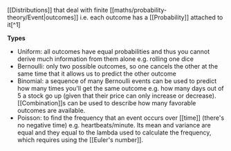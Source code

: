 [[Distributions]] that deal with finite [[maths/probability-theory/Event|outcomes]] i.e. each outcome has a [[Probability]] attached to it[^1]

**Types**

- Uniform: all outcomes have equal probabilities and thus you cannot derive much information from them alone e.g. rolling one dice
- Bernoulli: only two possible outcomes, so one cancels the other at the same time that it allows us to predict the other outcome
- Binomial: a sequence of many Bernoulli events can be used to predict how many times you'll get the same outcome e.g. how many days out of 5 a stock go up (given that their price can only increase or decrease). [[Combination]]s can be used to describe how many favorable outcomes are available.
- Poisson: to find the frequency that an event occurs over [[time]]  (there's no negative time) e.g. heartbeats/minute. Its mean and variance are equal and they equal to the lambda used to calculate the frequency, which requires using the [[Euler's number]].
